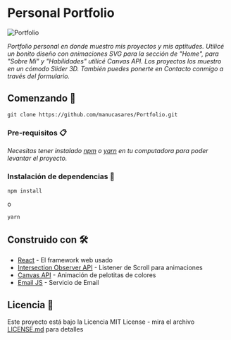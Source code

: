 # Personal Portfolio

![Portfolio](https://i.imgur.com/Z5JN4tL.png "Portfolio")

_Portfolio personal en donde muestro mis proyectos y mis aptitudes. Utilicé un bonito diseño con animaciones SVG para la sección de "Home", para "Sobre Mi" y "Habilidades" utilicé Canvas API. Los proyectos los muestro en un cómodo Slider 3D. También puedes ponerte en Contacto conmigo a través del formulario._

## Comenzando 🚀

```
git clone https://github.com/manucasares/Portfolio.git
```


### Pre-requisitos 📋

_Necesitas tener instalado [npm](https://www.npmjs.com/) o [yarn](https://yarnpkg.com/) en tu computadora para poder levantar el proyecto._


### Instalación de dependencias 🔧


```
npm install
```
o
```
yarn
```


## Construido con 🛠️


* [React](https://es.reactjs.org/) - El framework web usado
* [Intersection Observer API](https://developer.mozilla.org/es/docs/Web/API/Intersection_Observer_API) - Listener de Scroll para animaciones
* [Canvas API](https://developer.mozilla.org/es/docs/Web/API/Canvas_API) - Animación de pelotitas de colores
* [Email JS](https://www.emailjs.com/) - Servicio de Email


## Licencia 📄

Este proyecto está bajo la Licencia MIT License - mira el archivo [LICENSE.md](LICENSE.md) para detalles